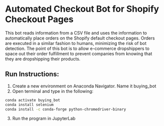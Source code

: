 # Automated Checkout Bot for Shopify Checkout Pages

This bot reads information from a CSV file and uses the information to automatically place orders on the Shopify default checkout pages.
Orders are executed in a similar fashion to humans, minimizing the risk of bot detection.
The point of this bot is to allow e-commerce dropshippers to space out their order fulfillment to prevent companies from knowing that they are dropshipping their products.

## Run Instructions: 

1. Create a new environment on Anaconda Navigator. Name it buying_bot
2. Open terminal and type in the following:

```bash
conda activate buying_bot
conda install selenium
conda install -c conda-forge python-chromedriver-binary
```   
3. Run the program in JupyterLab


